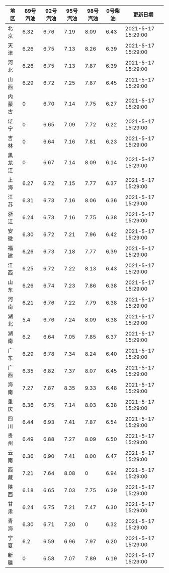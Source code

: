 | 地区 | 89号汽油 | 92号汽油 | 95号汽油 | 98号汽油 | 0号柴油 | 更新日期 |
| --- | --- | --- | --- | --- | --- | --- |
| 北京 | 6.32 | 6.76 | 7.19 | 8.09 | 6.43 | 2021-5-17 15:29:00 |
| 天津 | 6.26 | 6.75 | 7.13 | 8.26 | 6.39 | 2021-5-17 15:29:00 |
| 河北 | 6.26 | 6.75 | 7.13 | 7.87 | 6.39 | 2021-5-17 15:29:00 |
| 山西 | 6.29 | 6.72 | 7.25 | 7.87 | 6.45 | 2021-5-17 15:29:00 |
| 内蒙古 | 0 | 6.70 | 7.14 | 7.75 | 6.27 | 2021-5-17 15:29:00 |
| 辽宁 | 0 | 6.65 | 7.09 | 7.72 | 6.22 | 2021-5-17 15:29:00 |
| 吉林 | 0 | 6.64 | 7.16 | 7.81 | 6.23 | 2021-5-17 15:29:00 |
| 黑龙江 | 0 | 6.67 | 7.14 | 8.09 | 6.14 | 2021-5-17 15:29:00 |
| 上海 | 6.27 | 6.72 | 7.15 | 7.77 | 6.37 | 2021-5-17 15:29:00 |
| 江苏 | 6.31 | 6.73 | 7.16 | 8.06 | 6.36 | 2021-5-17 15:29:00 |
| 浙江 | 6.24 | 6.73 | 7.16 | 7.75 | 6.38 | 2021-5-17 15:29:00 |
| 安徽 | 6.30 | 6.72 | 7.21 | 7.96 | 6.42 | 2021-5-17 15:29:00 |
| 福建 | 6.26 | 6.73 | 7.18 | 7.77 | 6.39 | 2021-5-17 15:29:00 |
| 江西 | 6.25 | 6.72 | 7.22 | 8.13 | 6.43 | 2021-5-17 15:29:00 |
| 山东 | 6.26 | 6.74 | 7.23 | 7.86 | 6.38 | 2021-5-17 15:29:00 |
| 河南 | 6.21 | 6.76 | 7.22 | 7.79 | 6.38 | 2021-5-17 15:29:00 |
| 湖北 | 5.4 | 6.76 | 7.24 | 8.09 | 6.38 | 2021-5-17 15:29:00 |
| 湖南 | 6.2 | 6.64 | 7.05 | 7.85 | 6.37 | 2021-5-17 15:29:00 |
| 广东 | 6.29 | 6.78 | 7.34 | 8.24 | 6.40 | 2021-5-17 15:29:00 |
| 广西 | 6.35 | 6.82 | 7.37 | 8.07 | 6.45 | 2021-5-17 15:29:00 |
| 海南 | 7.27 | 7.87 | 8.35 | 9.33 | 6.48 | 2021-5-17 15:29:00 |
| 重庆 | 6.36 | 6.75 | 7.14 | 8.03 | 6.38 | 2021-5-17 15:29:00 |
| 四川 | 6.44  | 6.93  | 7.41 | 7.87 | 6.54 | 2021-5-17 15:29:00 |
| 贵州 | 6.49 | 6.88 | 7.27 | 8.09 | 6.50 | 2021-5-17 15:29:00 |
| 云南 | 6.36  | 6.90  | 7.41  | 8.00 | 6.47  | 2021-5-17 15:29:00 |
| 西藏 | 7.21 | 7.64 | 8.08 | 0 | 6.94 | 2021-5-17 15:29:00 |
| 陕西 | 6.18 | 6.65 | 7.03 | 7.75 | 6.29 | 2021-5-17 15:29:00 |
| 甘肃 | 6.24 | 6.75 | 7.21 | 7.47 | 6.30 | 2021-5-17 15:29:00 |
| 青海 | 6.30 | 6.71 | 7.20 | 0 | 6.32 | 2021-5-17 15:29:00 |
| 宁夏 | 6.2 | 6.59 | 6.96 | 7.97 | 6.20 | 2021-5-17 15:29:00 |
| 新疆 | 0 | 6.58 | 7.07 | 7.89 | 6.19 | 2021-5-17 15:29:00 |
